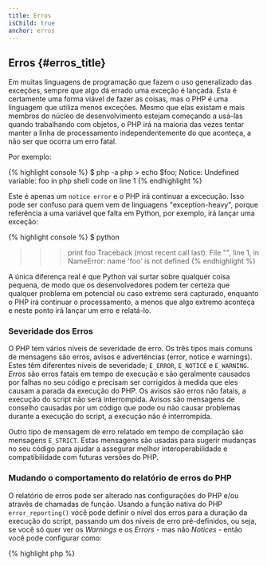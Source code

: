 ```yaml
---
title: Erros
isChild: true
anchor: erros
---
```


## Erros {#erros_title}

Em muitas linguagens de programação que fazem o uso generalizado das exceções, sempre que algo dá errado uma exceção é lançada. Esta é certamente uma forma viável de fazer as coisas, mas o PHP é uma linguagem que utiliza menos exceções. Mesmo que elas existam e mais membros do núcleo de desenvolvimento estejam começando a usá-las quando trabalhando com objetos, o PHP irá na maioria das vezes tentar manter a linha de processamento independentemente do que aconteça, a não ser que ocorra um erro fatal.

Por exemplo:

{% highlight console %}
$ php -a
php > echo $foo;
Notice: Undefined variable: foo in php shell code on line 1
{% endhighlight %}

Este é apenas um `notice error` e o PHP irá continuar a excecução. Isso pode ser confuso para quem vem de linguagens 
"exception-heavy", porque referência a uma variável que falta em Python, por exemplo, irá lançar uma exceção:

{% highlight console %}
$ python
>>> print foo
Traceback (most recent call last):
  File "<stdin>", line 1, in <module>
NameError: name 'foo' is not defined
{% endhighlight %}

A única diferença real é que Python vai surtar sobre qualquer coisa pequena, de modo que os desenvolvedores podem ter 
certeza que qualquer problema em potencial ou caso extremo será capturado, enquanto o PHP irá continuar o 
processamento, a menos que algo extremo aconteça e neste ponto irá lançar um erro e relatá-lo.

### Severidade dos Erros

O PHP tem vários níveis de severidade de erro. Os três tipos mais comuns de mensagens são erros, avisos e advertências 
(error, notice e warnings). Estes têm diferentes níveis de severidade; `E_ERROR`, `E_NOTICE` e `E_WARNING`. _Erros_ são 
erros fatais em tempo de execução e são geralmente causados por falhas no seu código e precisam ser corrigidos à medida 
que eles causam a parada da execução do PHP. Os avisos são erros não fatais, a execução do script não será interrompida. 
Avisos são mensagens de conselho causadas por um código que pode ou não causar problemas durante a execução do script, 
a execução não é interrompida.

Outro tipo de mensagem de erro relatado em tempo de compilação são mensagens `E_STRICT`. Estas mensagens são usadas para 
sugerir mudanças no seu código para ajudar a assegurar melhor interoperabilidade e compatibilidade com futuras versões 
do PHP.

### Mudando o comportamento do relatório de erros do PHP

O relatório de erros pode ser alterado nas configurações do PHP e/ou através de chamadas de função. Usando a função 
nativa do PHP `error_reporting()` você pode definir o nível dos erros para a duração da execução do script, passando 
um dos níveis de erro pré-definidos, ou seja, se você só quer ver os _Warnings_ e os _Errors_ - mas não _Notices_ - 
então você pode configurar como:

{% highlight php %}
<?php
error_reporting(E_ERROR | E_WARNING);
{% endhighlight %}

Você também pode controlar ou não os erros que são exibidos na tela (bom para o desenvolvimento) ou ocultados e 
registrados (bom para produção). Para mais informações, verifique a seção [Error Reporting][errorreport].

### Supressão de erros

Você também pode dizer ao PHP para suprimir erros específicos com o operador de controle de erro `@`. Você coloca este 
operador no início de uma expressão e qualquer erro resultado pela expressão será suprimido.

{% highlight php %}
<?php
echo @$foo['bar'];
{% endhighlight %}

A saída será `$foo['bar']` se existir, mas vai simplesmente devolver um null e não mostrar nada, se a variável `$foo` 
ou chave `'bar'` não existir. Sem o operador de controle de erros, essa expressão poderia criar um erro 'PHP Notice: 
Undefined variable: foo` ou `PHP Notice:  Undefined index: bar`.

Isto pode parecer uma boa idéia, mas há alguns efeitos indesejáveis. O PHP lida com expressões usando o '@' de uma 
forma menos eficaz do que expressões sem o '@'. Otimização prematura pode ser a raiz de todos os argumentos de 
programação, mas se o desempenho é particularmente importante para o seu aplicativo/biblioteca é importante entender 
as implicações de desempenho do operador de controle de erro.

Em segundo lugar, o operador de controle de erro engole **completamente** o erro. O erro não é exibido e não é enviado 
para o log de erro. Além disso, os sistemas de produção PHP não possuem nenhuma maneira de desligar o operador de 
controle de erro. Enquanto você pode estar certo que o erro que você está vendo é inofensivo, um erro diferente e menos 
inofensivo será silenciado.

Se há uma maneira de evitar o uso do operador de supressão de erro então você deve considerar isso. Por exemplo, nosso 
código acima poderia ser reescrito da seguinte forma:

{% highlight php %}
<?php
// Null Coalescing Operator
echo $foo['bar'] ?? '';
{% endhighlight %}

Um exemplo em que a supressão de erro pode fazer sentido é onde a função `fopen()` falha em não conseguir encontrar o 
arquivo para carregar. Você pode verificar a existência do arquivo antes de tentar carregá-lo, mas se o arquivo for 
apagado após a verificação e antes da `fopen()` (que pode parecer impossível, mas pode acontecer), então a `fopen()` 
retornará false _e_ lançará um erro. Isso é potencialmente algo que o PHP deverá resolver, mas é um caso em que a 
supressão de erro pode parecer a única solução válida.

Anteriormente mencionamos não há nenhuma maneira para desligar o operador de controle de erro. No entanto o [xDebug] 
tem uma configuração `xdebug.scream` que irá desativar o operador de controle de erro. Você pode definir essa opção seu 
arquivo `php.ini` com o seguinte.

{% highlight ini %}
xdebug.scream = On
{% endhighlight %}

Você também pode definir esse valor em tempo de execução com a função `ini_set`

{% highlight php %}
<?php
ini_set('xdebug.scream', '1')
{% endhighlight %}

A extensão PHP "[Scream]" oferece funcionalidade semelhante à do xDebug, embora a configuração do Scream seja chamada 
`scream.enabled`.

Isso é muito útil quando você está a depuração do código e suspeita de um erro informativo é suprimida. Use o scream 
com cuidado e como uma ferramenta de depuração. Há muitos códigos da biblioteca PHP que podem não funcionar com o 
operador de controle de erro desativado.

* [Operadores de Controle de Erro](http://php.net/language.operators.errorcontrol)
* [SitePoint](http://www.sitepoint.com/)
* [xDebug]
* [Scream]

[xDebug]: http://xdebug.org/docs/basic
[Scream]: http://php.net/book.scream

### ErrorException

O PHP é uma linguagem perfeitamente capaz de ser "exception-heavy" e requer apenas algumas linhas de código para fazer 
a troca. Basicamente, você pode lançar seus "erros" como "exceções", utilizando a classe `ErrorException`, que estende 
a classe` Exception`.

Esta é uma prática comum implementada por um grande número de frameworks modernos, como Symfony e Laravel. Por padrão 
Laravel irá exibir todos os erros como exceções usando o pacote [Whoops!] se o `app.debug` estiver ligado e em seguida 
escondê-los se estiver desligado.

Ao lançar erros como exceções em desenvolvimento você pode lidar com eles melhor do que o de costume, e se você ver uma 
exceção durante o desenvolvimento você pode envolvê-lo em uma instrução catch com instruções específicas sobre como 
lidar com a situação. Cada exceção que você pega instantaneamente faz da sua aplicação um pouco mais robusto.

Mais informações e os detalhes sobre como usar o `ErrorException` com tratamento de erros podem ser encontradas em 
[Classe ErrorException][errorexception].

* [Operadores de Controle de Erro](http://php.net/language.operators.errorcontrol)
* [Constantes pré-definidas para manipulação de erros](http://php.net/errorfunc.constants)
* [error_reporting](http://php.net/function.error-reporting)
* [Reporting] [errorreport]

[errorexception]: http://php.net/class.errorexception
[errorreport]: {{ site.baseurl }}#error_reporting
[Whoops!]: http://filp.github.io/whoops/